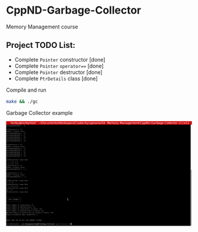 # CppND-Garbage-Collector
Memory Management course

## Project TODO List:
- Complete `Pointer` constructor  [done]
- Complete `Pointer` `operator==` [done]
- Complete `Pointer` destructor   [done]
- Complete `PtrDetails` class     [done]

Compile and run

```bash
make && ./gc
```

Garbage Collector example

![Garbage Collector](img/GarbageCollector.png)